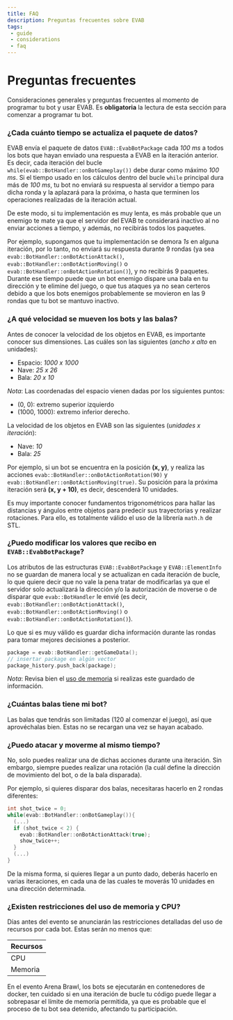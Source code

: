 ```yaml
---
title: FAQ
description: Preguntas frecuentes sobre EVAB
tags:
 - guide
 - considerations
 - faq
---
```


# Preguntas frecuentes

Consideraciones generales y preguntas frecuentes al momento de programar tu bot y usar EVAB. Es **obligatoria** la lectura de esta sección para comenzar a programar tu bot.

### ¿Cada cuánto tiempo se actualiza el paquete de datos?

EVAB envía el paquete de datos `EVAB::EvabBotPackage` cada _100 ms_ a todos los bots que hayan enviado una respuesta a EVAB en la iteración anterior.
Es decir, cada iteración del bucle `while(evab::BotHandler::onBotGameplay())` debe durar como máximo _100 ms_. 
Si el tiempo usado en los cálculos dentro del bucle `while` principal dura más de _100 ms_, tu bot no enviará su respuesta al servidor 
a tiempo para dicha ronda y la aplazará para la próxima, o hasta que terminen los operaciones realizadas de la iteración actual.

De este modo, si tu implementación es muy lenta, es más probable que un enemigo te mate ya que el servidor del EVAB te considerará inactivo al no enviar acciones a tiempo,
y además, no recibirás todos los paquetes.

Por ejemplo, supongamos que tu implementación se demora _1s_ en alguna iteración, por lo tanto, no enviará su respuesta durante 9 rondas
(ya sea `evab::BotHandler::onBotActionAttack()`, `evab::BotHandler::onBotActionMoving()` o `evab::BotHandler::onBotActionRotation()`), y no recibirás 9 paquetes.
Durante ese tiempo puede que un bot enemigo dispare una bala en tu dirección y te elimine del juego, o que tus ataques ya no sean certeros debido a que los bots
enemigos probablemente se movieron en las 9 rondas que tu bot se mantuvo inactivo.

### ¿A qué velocidad se mueven los bots y las balas?

Antes de conocer la velocidad de los objetos en EVAB, es importante conocer sus dimensiones. Las cuáles son las siguientes (_ancho x alto_ en unidades):
- Espacio: _1000 x 1000_
- Nave: _25 x 26_
- Bala: _20 x 10_

_Nota_: Las coordenadas del espacio vienen dadas por los siguientes puntos: 
- (0, 0): extremo superior izquierdo
- (1000, 1000): extremo inferior derecho.

La velocidad de los objetos en EVAB son las siguientes (_unidades x iteración_):
- Nave: _10_
- Bala: _25_

Por ejemplo, si un bot se encuentra en la posición **(x, y)**, y realiza las acciones  `evab::BotHandler::onBotActionRotation(90)` y `evab::BotHandler::onBotActionMoving(true)`.
Su posición para la próxima iteración será **(x, y + 10)**, es decir, descenderá 10 unidades.

Es muy importante conocer fundamentos trigonométricos para hallar las distancias y ángulos entre objetos para predecir sus trayectorias y realizar rotaciones.
Para ello, es totalmente válido el uso de la librería `math.h` de STL.

### ¿Puedo modificar los valores que recibo en `EVAB::EvabBotPackage`?

Los atributos de las estructuras `EVAB::EvabBotPackage` y `EVAB::ElementInfo` no se guardan de manera local y se actualizan en cada iteración de bucle,
lo que quiere decir que no vale la pena tratar de modificarlas ya que el servidor solo actualizará la dirección y/o la autorización de moverse o de disparar que `evab::BotHandler` le envié
(es decir, `evab::BotHandler::onBotActionAttack()`, `evab::BotHandler::onBotActionMoving()` o `evab::BotHandler::onBotActionRotation()`).

Lo que si es muy válido es guardar dicha información durante las rondas para tomar mejores decisiones a posterior.
```c++
package = evab::BotHandler::getGameData();
// insertar package en algún vector
package_history.push_back(package);
```
_Nota_: Revisa bien el [uso de memoria](#existen-restricciones-del-uso-de-memoria-y-cpu) si realizas este guardado de información. 


### ¿Cuántas balas tiene mi bot?

Las balas que tendrás son limitadas (120 al comenzar el juego), así que aprovéchalas bien. Estas no se recargan una vez se hayan acabado.

### ¿Puedo atacar y moverme al mismo tiempo?

No, solo puedes realizar una de dichas acciones durante una iteración. Sin embargo, siempre puedes realizar una rotación
(la cuál define la dirección de movimiento del bot, o de la bala disparada).

Por ejemplo, si quieres disparar dos balas, necesitaras hacerlo en 2 rondas diferentes:
```c++
int shot_twice = 0;
while(evab::BotHandler::onBotGameplay()){
  (...)
  if (shot_twice < 2) {
    evab::BotHandler::onBotActionAttack(true);
    show_twice++;
  }
  (...)
}
```
De la misma forma, si quieres llegar a un punto dado, deberás hacerlo en varias iteraciones, en cada una de las cuales te moverás 10 unidades en una dirección determinada.

### ¿Existen restricciones del uso de memoria y CPU?

Días antes del evento se anunciarán las restricciones detalladas del uso de recursos por cada bot. Estas serán no menos que:

| Recursos |
|--|
| CPU | 1 procesador de 3.1 Ghz |
| Memoria | 1 GB |

En el evento Arena Brawl, los bots se ejecutarán en contenedores de docker, ten cuidado si en una iteración de bucle tu código puede llegar a sobrepasar el límite de memoria permitida,
ya que es probable que el proceso de tu bot sea detenido, afectando tu participación.
